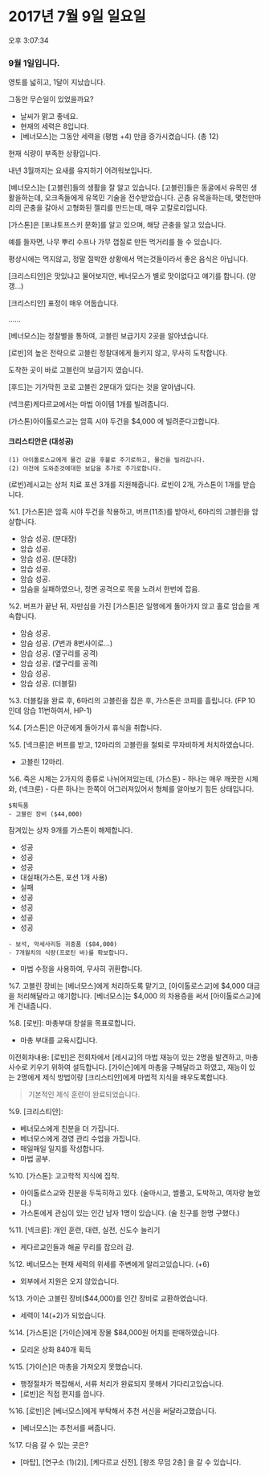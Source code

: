 # 2017년 7월 9일 일요일

오후 3:07:34

### 9월 1일입니다. ###

영토를 넓히고, 1달이 지났습니다.

그동안 무슨일이 있었을까요?

- 날씨가 맑고 좋네요.
- 현재의 세력은 8입니다.
- [베너모스]는 그동안 세력을 (평범 +4) 만큼 증가시켰습니다. (총 12)

현재 식량이 부족한 상황입니다.

내년 3월까지는 요새를 유지하기 어려워보입니다.

[베너모스]는 [고블린]들의 생활을 잘 알고 있습니다.
[고블린]들은 동굴에서 유목민 생활을하는데, 오크족들에게 유목민 기술을 전수받았습니다.
곤충 유목을하는데, 몇천만마리의 곤충을 갈아서 고형화된 젤리를 만드는데, 매우 고칼로리입니다.

[가스톤]은 [포냐토프스키 문화]를 알고 있으며, 해당 곤충을 알고 있습니다.

예를 들자면, 나무 뿌리 수프나 가무 껍질로 만든 먹거리를 들 수 있습니다.

평상시에는 먹지않고, 정말 절박한 상황에서 먹는것들이라서 좋은 음식은 아닙니다.

[크리스티안]은 맛있냐고 물어보지만, 베너모스가 별로 맛이없다고 얘기를 합니다. (양갱...)

[크리스티안] 표정이 매우 어둡습니다.

......

[베너모스]는 정찰별을 통하여, 고블린 보급기지 2곳을 알아냈습니다.

[로빈]의 높은 전략으로 고블린 정찰대에게 들키지 않고, 무사히 도착합니다.

도착한 곳이 바로 고블린의 보급기지 였습니다.

[후드]는 기가막힌 코로 고블린 2분대가 있다는 것을 알아냅니다.

(넥크룬)케다르교에서는 마법 아이템 1개를 빌려줍니다.

(가스톤)아이톨로스교는 암흑 시야 두건을 $4,000 에 빌려준다고합니다.

#### 크리스티안은 (대성공)
    (1) 아이톨로스교에게 물건 값을 후불로 주기로하고, 물건을 빌려갑니다.
    (2) 이전에 도와준것에대한 보답을 추가로 주기로합니다.

(로빈)레시교는 상처 치료 포션 3개를 지원해줍니다.
로빈이 2개, 가스톤이 1개를 받습니다.

%1. [가스톤]은 암흑 시야 두건을 착용하고, 버프(11초)를 받아서, 6마리의 고블린을 암살합니다.
- 암습 성공. (분대장)
- 암습 성공.
- 암습 성공. (분대장)
- 암습 성공.
- 암습 성공.
- 암슴을 실패하였으나, 정면 공격으로 목을 노려서 한번에 잡음.

%2. 버프가 끝난 뒤, 자만심을 가진 [가스톤]은 일행에게 돌아가지 앉고 홀로 암습을 계속합니다.
- 암슴 성공.
- 암슴 성공. (7번과 8번사이로...)
- 암습 성공. (옆구리를 공격)
- 암습 성공. (옆구리를 공격)
- 암습 성공.
- 암습 성공. (더블킬)

%3. 더블킬을 완료 후, 6마리의 고블린을 잡은 후, 가스톤은 코피를 흘립니다. 
(FP 10인데 암습 11번하여서, HP-1)

%4. [가스톤]은 아군에게 돌아가서 휴식을 취합니다.

%5. [넥크룬]은 버프를 받고, 12마리의 고블린을 철퇴로 무자비하게 처치하였습니다.
- 고블린 12마리.

%6. 죽은 시체는 2가지의 종류로 나뉘어져있는데, 
(가스톤) - 하나는 매우 깨끗한 시체와, 
(넥크룬) - 다른 하나는 한쪽이 어그러져있어서 형체를 알아보기 힘든 상태입니다.

```
$획득품
- 고블린 장비 ($44,000)
```

잠겨있는 상자 9개를 가스톤이 해제합니다.
- 성공
- 성공
- 성공
- 대실패(가스톤, 포션 1개 사용)
- 실패
- 성공
- 성공
- 성공
- 성공

```
- 보석, 악세사리등 귀중품 ($84,000)
- 7개월치의 식량(프로틴 바)를 확보합니다.
```

- 마법 수정을 사용하여, 무사히 귀환합니다.


%7. 고블린 장비는 [베너모스]에게 처리하도록 맡기고, [아이톨로스교]에 $4,000 대금을 처리해달라고 얘기합니다.
[베너모스]는 $4,000 의 차용증을 써서 [아이톨로스교]에게 건내줍니다.

%8. [로빈]: 마총부대 창설을 목표로합니다.
- 마총 부대를 교육시킵니다.

이전회차내용: [로빈]은 전회차에서 [레시교]의 마법 재능이 있는 2명을 발견하고, 마총사수로 키우기 위하여 설득합니다.
[가이슨]에게 마총을 구해달라고 하였고, 재능이 있는 2명에게 제식 방법이랑 [크리스티안]에게 마법적 지식을 배우도록합니다.

> 기본적인 제식 훈련이 완료되었습니다.

%9. [크리스티안]: 
- 베너모스에게 친분을 더 가집니다.
- 베너모스에게 경영 관리 수업을 가집니다.
- 매일매일 일지를 작성합니다.
- 마법 공부.

%10. [가스톤]: 고고학적 지식에 집착.
- 아이톨로스교와 친분을 두둑히하고 있다. (술마시고, 썰풀고, 도박하고, 여자랑 놀았다.)
- 가스톤에게 관심이 있는 인간 남자 1명이 있습니다. (술 친구를 한명 구했다.)

%11. [넥크룬]: 개인 훈련, 대련, 실전, 신도수 늘리기
- 케다르교인들과 해골 무리를 잡으러 감.

%12. 베너모스는 현재 세력의 위세를 주변에게 알리고있습니다. (+6)
- 외부에서 지원은 오지 않았습니다.

%13. 가이슨 고블린 장비($44,000)를 인간 장비로 교환하였습니다.
- 세력이 14(+2)가 되었습니다.

%14. [가스톤]은 [가이슨]에게 장물 $84,000원 어치를 판매하였습니다.
- 모리온 상화 840개 획득

%15. [가이슨]은 마총을 가져오지 못했습니다.
- 행정절차가 복잡해서, 서류 처리가 완료되지 못해서 기다리고있습니다.
- [로빈]은 직접 편지를 씁니다.

%16. [로빈]은 [베너모스]에게 부탁해서 추천 서신을 써달라고했습니다.
- [베너모스]는 추천서를 써줍니다.

%17. 다음 갈 수 있는 곳은?
- [마탑], [연구소 (1)(2)], [케다르교 신전], [왕조 무덤 2층] 을 갈 수 있습니다.
